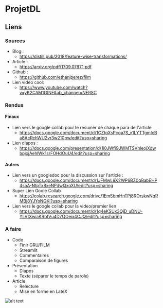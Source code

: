 # ProjetDL

## Liens

### Sources

* Blog :
  - https://distill.pub/2018/feature-wise-transformations/ 
* Article :
  - https://arxiv.org/pdf/1709.07871.pdf
* Github :
  - https://github.com/ethanjperez/film
* Lien video cool:
  - https://www.youtube.com/watch?v=yK2CAM1GINE&ab_channel=NERSC

 ### Rendus

#### Finaux

* Lien vers le google collab pour le resumer de chaque para de l'article
  - https://docs.google.com/document/d/1CZtqXsPcoa7S_v1LYTTgmIcBa8AcRchWU2vr3w210pw/edit?usp=sharing
* Lien diapos :
  - https://docs.google.com/presentation/d/1i0JWfi9JWMTSVnleojXdwbpjxjAehlWk1srFOHdOuU4/edit?usp=sharing

#### Autres

* Lien vers un googledoc pour la discussion sur l'article :
  - https://docs.google.com/document/d/1JFMwL9X2WP6BZ0qBabEHP4saA-NtpTx8xeNPdwQxqXU/edit?usp=sharing
* Super Lien Goole Collab
  - https://colab.research.google.com/drive/1EmSbmHnTPj8ROrskwNqRMBj8YJYoNGKl?usp=sharing
* Lien vers le google collab pour la video/premier lien
  - https://docs.google.com/document/d/1q4eKSUx3QjD_uDNU-YLVtXwiaKRbtVu4D7QOeix4CJQ/edit?usp=sharing
 
### A faire

* Code
  - Finir GRU/FiLM
  - Streamlit
  - Commentaires
  - Comparaison de figures
* Présentation
  - Diapos
  - Texte (séparer le temps de parole)
* Article
  - Relecture
  - Mise en forme en LateX
  
 

![alt text](https://pbs.twimg.com/media/D6sImswXYAA4dXP.jpg)
